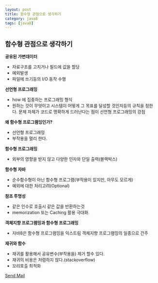 ```yaml
---
layout: post
title: 함수형 관점으로 생각하기
category: java8
tags: [java8]
---
```

## 함수형 관점으로 생각하기 ##
**공유된 가변데이터**
- 자료구조를 고치거나 필드에 값을 할당
- 예외발생
- 파일에 쓰기등의 I/O 동작 수행

**선언형 프로그래밍**
- how 에 집중하는 프로그래밍 형식
- 원하는 것이 무엇이고 시스템이 어떻게 그 목표를 달성할 것인지등의 규칙을 정한다. 문제 자체가 코드로 명확하게 드러난다는 점이 선언형 프로그래밍의 강점

**왜 함수형 프로그램잉인가?**
- 선언형 프로그래밍
- 부작용을 멀리 한다.

**함수형 프로그래밍**
- 외부의 영향을 받지 않고 다양한 인자와 단일 출력(블랙박스)

**함수형 자바**
- 순수함수형이 아닌 함수형 프로그램(부작용이 있지만, 아무도 모르게)
- 예외에 대한 처리고려(Optional)

**참조 투명성**
- 같은 인수로 호출시 같은 값을 반환하는것
- memorization 또는 Caching 활용 극대화.

**객체지향 프로그램밍과 함수형 프로그래밍**
- 자바8은 함수형 프로그램밍을 익스트림 객체지향 프로그램밍의 일종으로 간주

**재귀와 함수**
- 재귀를 활용해서 공유변수(부작용을) 제거 할수 있다.
- 재귀의 비용은 저렴하지 않다.(stackoverflow)
- 꼬리호출 최적화

[Send Mail](mailto:probyoo@gmail.com)
